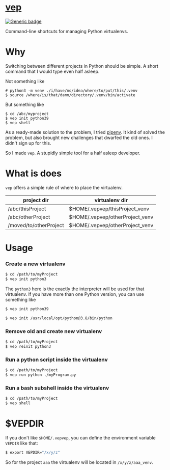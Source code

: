 # [vep](https://github.com/rtmigo/vep)

[![Generic badge](https://img.shields.io/badge/ready_for_use-no-red.svg)](#)

Command-line shortcuts for managing Python virtualenvs.

# Why

Switching between different projects in Python should be simple. A short command 
that I would type even half asleep.

Not something like
```base
# python3 -m venv ./i/have/no/idea/where/to/put/this/.venv
$ source /where/is/that/damn/directory/.venv/bin/activate
```

But something like
```base
$ cd /abc/myproject
$ vep init python39
$ vep shell
```

As a ready-made solution to the problem, I tried [pipenv](https://pipenv.pypa.io/). It kind of 
solved the problem, but also brought new challenges that dwarfed the old ones. I didn't sign 
up for this.

So I made `vep`. A stupidly simple tool for a half asleep developer.

# What is does

`vep` offers a simple rule of where to place the virtualenv.

|project dir|virtualenv dir|
|-----|----|
|/abc/thisProject|$HOME/.vepvep/thisProject_venv|
|/abc/otherProject|$HOME/.vepvep/otherProject_venv|
|/moved/to/otherProject|$HOME/.vepvep/otherProject_venv|


# Usage

### Create a new virtualenv

```bash
$ cd /path/to/myProject
$ vep init python3
```

The `python3` here is the exactly the interpreter will be used for that virtualenv. If you have 
more than one Python version, you can use something like

```bash
$ vep init python39
```
```bash
$ vep init /usr/local/opt/python@3.8/bin/python
```

	
### Remove old and create new virtualenv

```bash
$ cd /path/to/myProject
$ vep reinit python3
```

### Run a python script inside the virtualenv 
```bash 		
$ cd /path/to/myProject
$ vep run python ./myProgram.py
```

### Run a bash subshell inside the virtualenv 
```bash	
$ cd /path/to/myProject
$ vep shell
```

# $VEPDIR

If you don't like `$HOME/.vepvep`, you can define the environment variable `VEPDIR` like that:
```bash
$ export VEPDIR="/x/y/z"
```
So for the project `aaa` the virtualenv will be located in `/x/y/z/aaa_venv`.